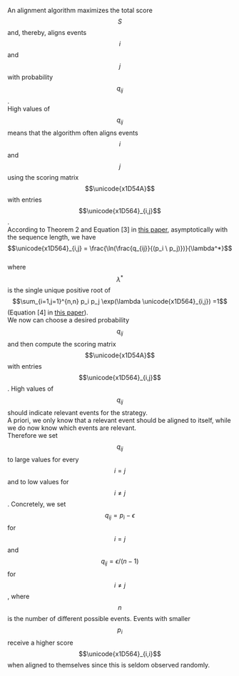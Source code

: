 An alignment algorithm maximizes the total score $$S$$ and, thereby, aligns events $$i$$ and $$j$$ with probability $$q_{ij}$$.  
High values of $$q_{ij}$$ means that the algorithm often aligns events $$i$$ and $$j$$ using the scoring matrix $$\unicode{x1D54A}$$ with entries $$\unicode{x1D564}_{i,j}$$.  
According to Theorem 2 and Equation \[3\] in [this paper](https://www.ncbi.nlm.nih.gov/pmc/articles/PMC53667), asymptotically with the sequence length, we have  
$$\unicode{x1D564}_{i,j} = \frac{\ln(\frac{q_{ij}}{(p_i \ p_j)})}{\lambda^*}$$  
where $$\lambda^*$$ is the single unique positive root of $$\sum_{i=1,j=1}^{n,n} p_i p_j \exp(\lambda \unicode{x1D564}_{i,j}) =1$$ (Equation \[4\] in [this paper](https://www.ncbi.nlm.nih.gov/pmc/articles/PMC53667)).  
We now can choose a desired probability $$q_{ij}$$ and then
compute the scoring matrix $$\unicode{x1D54A}$$ with entries $$\unicode{x1D564}_{i,j}$$. High values of $$q_{ij}$$ should indicate relevant events for the strategy.  
A priori, we only know that a relevant event should
be aligned to itself, while we do now know which events are
relevant.  
Therefore we set $$q_{ij}$$ to large values for every $$i=j$$ 
and to low values for $$i\not=j$$.
Concretely, we set
$$q_{ij}=p_i-\epsilon$$ for $$i=j$$ and $$q_{ij}=\epsilon/(n-1)$$ for $$i\not=j$$,
where $$n$$ is the number of different possible events.
Events with smaller $$p_i$$
receive a higher score $$\unicode{x1D564}_{i,i}$$ when aligned to themselves since
this is seldom observed randomly.